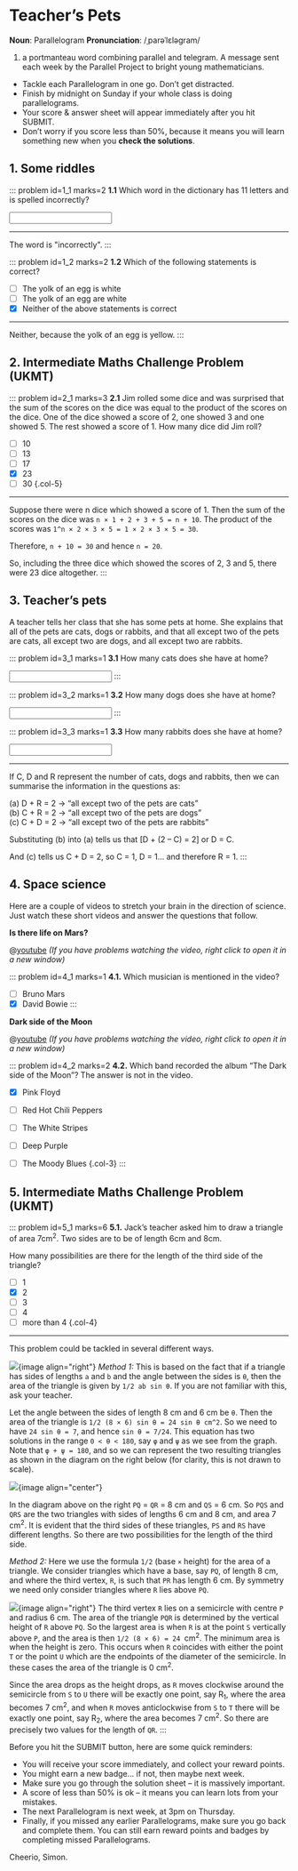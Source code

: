 # Teacher’s Pets

<div class="dictionary">

__Noun__: Parallelogram
__Pronunciation__: /ˌparəˈlɛləɡram/

1. a portmanteau word combining parallel and telegram. A message sent each
week by the Parallel Project to bright young mathematicians.

</div>

*	Tackle each Parallelogram in one go. Don’t get distracted.
*	Finish by midnight on Sunday if your whole class is doing parallelograms.
*	Your score & answer sheet will appear immediately after you hit SUBMIT.
*	Don’t worry if you score less than 50%, because it means you will learn something new when you __check the solutions__.


## 1. Some riddles

::: problem id=1_1 marks=2
__1.1__ Which word in the dictionary has 11 letters and is spelled incorrectly?  

<input type="text" solution="incorrectly"/>  

---

The word is "incorrectly".
:::

::: problem id=1_2 marks=2
__1.2__ Which of the following statements is correct?

* [ ] The yolk of an egg is white
* [ ] The yolk of an egg are white
* [x] Neither of the above statements is correct

---

Neither, because the yolk of an egg is yellow.
:::


## 2. Intermediate Maths Challenge Problem (UKMT)
<!--- 2013 (8) --->

::: problem id=2_1 marks=3
__2.1__ Jim rolled some dice and was surprised that the sum of the scores on the dice was equal to the product of the scores on the dice. One of the dice showed a score of 2, one showed 3 and one showed 5. The rest showed a score of 1. How many dice did Jim roll?

* [ ] 10
* [ ] 13
* [ ] 17
* [x] 23
* [ ] 30
{.col-5}

---

Suppose there were n dice which showed a score of 1. Then the sum of the scores on the dice was `n × 1 + 2 + 3 + 5 = n + 10`. The product of the scores was `1^n × 2 × 3 × 5 = 1 × 2 × 3 × 5 = 30`.  

Therefore, `n + 10 = 30` and hence `n = 20`.  

So, including the three dice which showed the scores of 2, 3 and 5, there were 23 dice altogether.
:::


## 3. Teacher’s pets

A teacher tells her class that she has some pets at home. She explains that all of the pets are cats, dogs or rabbits, and that all except two of the pets are cats, all except two are dogs, and all except two are rabbits.

::: problem id=3_1 marks=1
__3.1__ How many cats does she have at home?

<input type="number" solution="1"/>  
:::

::: problem id=3_2 marks=1
__3.2__ How many dogs does she have at home?

<input type="number" solution="1"/>  
:::

::: problem id=3_3 marks=1
__3.3__ How many rabbits does she have at home?

<input type="number" solution="1"/>  

---

If C, D and R represent the number of cats, dogs and rabbits, then we can summarise the information in the questions as:

(a)	D + R = 2  ->  “all except two of the pets are cats”  
(b)	C + R = 2  ->  “all except two of the pets are dogs”  
(c)	C + D = 2  ->  “all except two of the pets are rabbits”  

Substituting (b) into (a) tells us that [D + (2 – C) = 2] or D = C.  

And (c) tells us C + D = 2, so C = 1, D = 1... and therefore R = 1.
:::


## 4. Space science

Here are a couple of videos to stretch your brain in the direction of science. Just watch these short videos and answer the questions that follow.

__Is there life on Mars?__

@[youtube](SIkvVQrOpMM?rel=0) _(If you have problems watching the video, right click to open it in a new window)_  

::: problem id=4_1 marks=1
__4.1.__ Which musician is mentioned in the video? 	

* [ ] Bruno Mars
* [x] David Bowie
:::

__Dark side of the Moon__

@[youtube](46-m4Y4Adto?rel=0) _(If you have problems watching the video, right click to open it in a new window)_  

::: problem id=4_2 marks=2
__4.2.__ Which band recorded the album “The Dark side of the Moon”? The answer is not in the video.

* [x] Pink Floyd
* [ ] Red Hot Chili Peppers
* [ ] The White Stripes
* [ ] Deep Purple
* [ ] The Moody Blues
{.col-3}
:::


## 5. Intermediate Maths Challenge Problem (UKMT)
<!--- 2013 (20) --->

::: problem id=5_1 marks=6
__5.1.__ Jack’s teacher asked him to draw a triangle of area 7cm<sup>2</sup>. Two sides are to be of length 6cm and 8cm.  

How many possibilities are there for the length of the third side of the triangle?

* [ ] 1
* [x] 2
* [ ] 3
* [ ] 4
* [ ] more than 4
{.col-4}

---

This problem could be tackled in several different ways.  

![](/resources/9-25-teachers-pets/5-triangle-angle.png){image align="right"}
_Method 1:_ This is based on the fact that if a triangle has sides of lengths `a` and `b` and the angle between the sides is `θ`, then the area of the triangle is given by `1/2 ab sin θ`. If you are not familiar with this, ask your teacher.  

Let the angle between the sides of length 8 cm and 6 cm be `θ`. Then the area of the triangle is `1/2 (8 × 6) sin θ = 24 sin θ cm^2`. So we need to have `24 sin θ = 7`, and hence `sin θ = 7/24`. This equation has two solutions in the range `0 < θ < 180`, say `φ` and `ψ` as we see from the graph. Note that `φ + ψ = 180`, and so we can represent the two resulting triangles as shown in the diagram on the right below (for clarity, this is not drawn to scale).

![](/resources/9-25-teachers-pets/5-triangle-graph.png){image align="center"}

In the diagram above on the right `PQ` = `QR` = 8 cm and `QS` = 6 cm. So `PQS` and `QRS` are the two triangles with sides of lengths 6 cm and 8 cm, and area 7 cm<sup>2</sup>. It is evident that the third sides of these triangles, `PS` and `RS` have different lengths. So there are two possibilities for the length of the third side.

_Method 2:_ Here we use the formula `1/2` (base `×` height) for the area of a triangle. We consider triangles which have a base, say `PQ`, of length 8 cm, and where the third vertex, `R`, is such that `PR` has length 6 cm. By symmetry we need only consider triangles where `R` lies above `PQ`.

![](/resources/9-25-teachers-pets/5-triangle-curve.png){image align="right"}
The third vertex `R` lies on a semicircle with centre `P` and radius 6 cm. The area of the triangle `PQR` is determined by the vertical height of `R` above `PQ`. So the largest area is when `R` is at the point `S` vertically above `P`, and the area is then `1/2 (8 × 6) = 24 `cm<sup>2</sup>. The minimum area is when the height is zero. This occurs when `R` coincides with either the point `T` or the point `U` which are the endpoints of the diameter of the semicircle. In these cases the area of the triangle is 0 cm<sup>2</sup>.  

Since the area drops as the height drops, as `R` moves clockwise around the semicircle from `S` to `U` there will be exactly one point, say R<sub>1</sub>, where the area becomes 7 cm<sup>2</sup>, and when `R` moves anticlockwise from `S` to `T` there will be exactly one point, say R<sub>2</sub>, where the area becomes 7 cm<sup>2</sup>. So there are precisely two values for the length of `QR`.
:::


Before you hit the SUBMIT button, here are some quick reminders:

*	You will receive your score immediately, and collect your reward points.
*	You might earn a new badge... if not, then maybe next week.
*	Make sure you go through the solution sheet – it is massively important.
*	A score of less than 50% is ok – it means you can learn lots from your mistakes.
*	The next Parallelogram is next week, at 3pm on Thursday.
*	Finally, if you missed any earlier Parallelograms, make sure you go back and complete them. You can still earn reward points and badges by completing missed Parallelograms.

Cheerio,
Simon.
